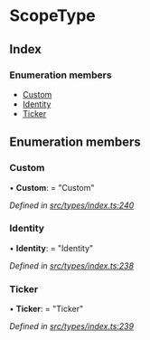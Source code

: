 # ScopeType

## Index

### Enumeration members

* [Custom](scopetype.md#custom)
* [Identity](scopetype.md#identity)
* [Ticker](scopetype.md#ticker)

## Enumeration members

### Custom

• **Custom**: = "Custom"

_Defined in_ [_src/types/index.ts:240_](https://github.com/PolymathNetwork/polymesh-sdk/blob/56921667/src/types/index.ts#L240)

### Identity

• **Identity**: = "Identity"

_Defined in_ [_src/types/index.ts:238_](https://github.com/PolymathNetwork/polymesh-sdk/blob/56921667/src/types/index.ts#L238)

### Ticker

• **Ticker**: = "Ticker"

_Defined in_ [_src/types/index.ts:239_](https://github.com/PolymathNetwork/polymesh-sdk/blob/56921667/src/types/index.ts#L239)

